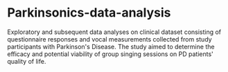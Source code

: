 # Parkinsonics-data-analysis
Exploratory and subsequent data analyses on clinical dataset consisting of questionnaire responses and vocal measurements collected from study participants with Parkinson's Disease.
The study aimed to determine the efficacy and potential viability of group singing sessions on PD patients' quality of life.
